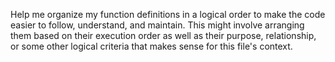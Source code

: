 <!-- Original FlashPaste name: Cursor: Rearrange Function Defs -->
<!-- FlashPaste ID: 172 -->

Help me organize my function definitions in a logical order to make the code easier to follow, understand, and maintain. This might involve arranging them based on their execution order as well as their purpose, relationship, or some other logical criteria that makes sense for this file's context.